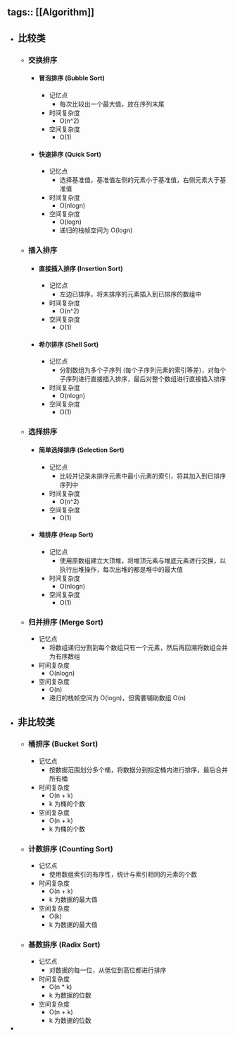 tags:: [[Algorithm]]
---

- ## 比较类
	- ### 交换排序
		- #### 冒泡排序 (Bubble Sort)
			- 记忆点
				- 每次比较出一个最大值，放在序列末尾
			- 时间复杂度
				- O(n^2)
			- 空间复杂度
				- O(1)
		- #### 快速排序 (Quick Sort)
			- 记忆点
				- 选择基准值，基准值左侧的元素小于基准值，右侧元素大于基准值
			- 时间复杂度
				- O(nlogn)
			- 空间复杂度
				- O(logn)
				- 递归的栈帧空间为 O(logn)
	- ### 插入排序
		- #### 直接插入排序 (Insertion Sort)
			- 记忆点
				- 左边已排序，将未排序的元素插入到已排序的数组中
			- 时间复杂度
				- O(n^2)
			- 空间复杂度
				- O(1)
		- #### 希尔排序 (Shell Sort)
			- 记忆点
				- 分割数组为多个子序列 (每个子序列元素的索引等差)，对每个子序列进行直接插入排序，最后对整个数组进行直接插入排序
			- 时间复杂度
				- O(nlogn)
			- 空间复杂度
				- O(1)
	- ### 选择排序
		- #### 简单选择排序 (Selection Sort)
			- 记忆点
				- 比较并记录未排序元素中最小元素的索引，将其加入到已排序序列中
			- 时间复杂度
				- O(n^2)
			- 空间复杂度
				- O(1)
		- #### 堆排序 (Heap Sort)
			- 记忆点
				- 使用原数组建立大顶堆，将堆顶元素与堆底元素进行交换，以执行出堆操作，每次出堆的都是堆中的最大值
			- 时间复杂度
				- O(nlogn)
			- 空间复杂度
				- O(1)
	- ### 归并排序 (Merge Sort)
		- 记忆点
			- 将数组递归分割到每个数组只有一个元素，然后再回溯将数组合并为有序数组
		- 时间复杂度
			- O(nlogn)
		- 空间复杂度
			- O(n)
			- 递归的栈帧空间为 O(logn)，但需要辅助数组 O(n)
- ## 非比较类
	- ### 桶排序 (Bucket Sort)
		- 记忆点
			- 按数据范围划分多个桶，将数据分到指定桶内进行排序，最后合并所有桶
		- 时间复杂度
			- O(n + k)
			- k 为桶的个数
		- 空间复杂度
			- O(n + k)
			- k 为桶的个数
	- ### 计数排序 (Counting Sort)
		- 记忆点
			- 使用数组索引的有序性，统计与索引相同的元素的个数
		- 时间复杂度
			- O(n + k)
			- k 为数据的最大值
		- 空间复杂度
			- O(k)
			- k 为数据的最大值
	- ### 基数排序 (Radix Sort)
		- 记忆点
			- 对数据的每一位，从低位到高位都进行排序
		- 时间复杂度
			- O(n * k)
			- k 为数据的位数
		- 空间复杂度
			- O(n + k)
			- k 为数据的位数
-
